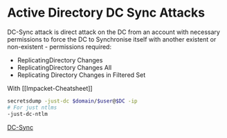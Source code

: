 # Active Directory DC Sync Attacks

DC-Sync attack is direct attack on the DC from an account with necessary permissions to force the DC to Synchronise itself with another existent or non-existent -  permissions required:
- ReplicatingDirectory Changes
- ReplicatingDirectory Changes All
- Replicating Directory Changes in Filtered Set

With [[Impacket-Cheatsheet]]
```bash
secretsdump -just-dc $domain/$user@$DC -ip
# For just ntlms 
-just-dc-ntlm 
```

[DC-Sync](https://tryhackme.com/room/credharvesting)